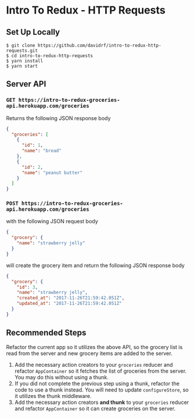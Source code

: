 # Intro To Redux - HTTP Requests
## Set Up Locally

```
$ git clone https://github.com/davidrf/intro-to-redux-http-requests.git
$ cd intro-to-redux-http-requests
$ yarn install
$ yarn start
```

## Server API

### `GET https://intro-to-redux-groceries-api.herokuapp.com/groceries`
Returns the following JSON response body

```json
{
  "groceries": [
    {
      "id": 1,
      "name": "bread"
    },
    {
      "id": 2,
      "name": "peanut butter"
    }
  ]
}
```

### `POST https://intro-to-redux-groceries-api.herokuapp.com/groceries`
with the following JSON request body

```json
{
  "grocery": {
    "name": "strawberry jelly"
  }
}
```
will create the grocery item and return the following JSON response body

```json
{
  "grocery": {
    "id": 3,
    "name": "strawberry jelly",
    "created_at": "2017-11-26T21:59:42.051Z",
    "updated_at": "2017-11-26T21:59:42.051Z"
  }
}
```


## Recommended Steps
Refactor the current app so it utilizes the above API, so the grocery list is read from the server and new grocery items are added to the server.

1. Add the necessary action creators to your `groceries` reducer and refactor `AppContainer` so it fetches the list of groceries from the server. You may do this without using a thunk.
2. If you did not complete the previous step using a thunk, refactor the code to use a thunk instead. You will need to update `configureStore`, so it utilizes the thunk middleware.
3. Add the necessary action creators **and thunk** to your `groceries` reducer and refactor `AppContainer` so it can create groceries on the server.

